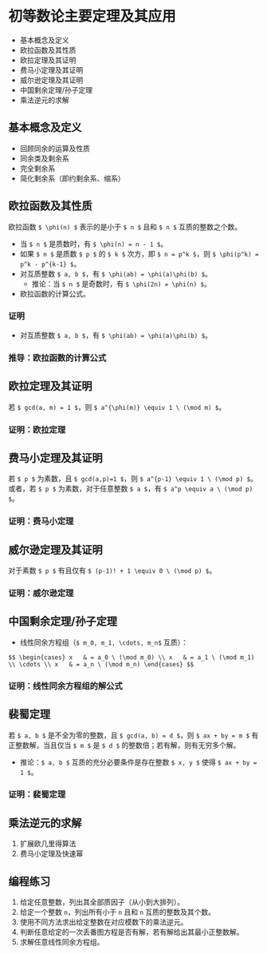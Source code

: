 # 初等数论主要定理及其应用

- 基本概念及定义
- 欧拉函数及其性质
- 欧拉定理及其证明
- 费马小定理及其证明
- 威尔逊定理及其证明
- 中国剩余定理/孙子定理
- 乘法逆元的求解

		
## 基本概念及定义

- 回顾同余的运算及性质
- 同余类及剩余系
- 完全剩余系
- 简化剩余系（即约剩余系、缩系）

		
## 欧拉函数及其性质

欧拉函数 `$ \phi(n) $` 表示的是小于 `$ n $` 且和 `$ n $` 互质的整数之个数。

- 当 `$ n $` 是质数时，有 `$ \phi(n) = n - 1 $`。
- 如果 `$ n $` 是质数 `$ p $` 的 `$ k $` 次方，即 `$ n = p^k $`，则 `$ \phi(p^k) = p^k - p^{k-1} $`。
- 对互质整数 `$ a, b $`，有 `$ \phi(ab) = \phi(a)\phi(b) $`。
   - 推论：当 `$ n $` 是奇数时，有 `$ \phi(2n) = \phi(n) $`。
- 欧拉函数的计算公式。

	
### 证明

- 对互质整数 `$ a, b $`，有 `$ \phi(ab) = \phi(a)\phi(b) $`。

	
### 推导：欧拉函数的计算公式

		
## 欧拉定理及其证明

若 `$ gcd(a, m) = 1 $`，则 `$ a^{\phi(m)} \equiv 1 \ (\mod m) $`。

	
### 证明：欧拉定理

		
## 费马小定理及其证明

若 `$ p $` 为素数，且 `$ gcd(a,p)=1 $`，则 `$ a^{p-1} \equiv 1 \ (\mod p) $`。  
或者，若 `$ p $` 为素数，对于任意整数 `$ a $`，有 `$ a^p \equiv a \ (\mod p) $`。

	
### 证明：费马小定理

		
## 威尔逊定理及其证明

对于素数 `$ p $` 有且仅有 `$ (p-1)! + 1 \equiv 0 \ (\mod p) $`。

	
### 证明：威尔逊定理

		
## 中国剩余定理/孙子定理

- 线性同余方程组（`$ m_0, m_1, \cdots, m_n$` 互质）：

`$$
\begin{cases}
    x   & = a_0 \ (\mod m_0) \\
    x   & = a_1 \ (\mod m_1) \\
    \cdots \\
    x   & = a_n \ (\mod m_n)
\end{cases}
$$`

	
### 证明：线性同余方程组的解公式

		
## 裴蜀定理

若 `$ a, b $` 是不全为零的整数，且 `$ gcd(a, b) = d $`，则 `$ ax + by = m $` 有正整数解，当且仅当 `$ m $` 是 `$ d $` 的整数倍；若有解，则有无穷多个解。

- 推论：`$ a, b $` 互质的充分必要条件是存在整数 `$ x, y $` 使得 `$ ax + by = 1 $`。

	
### 证明：裴蜀定理

		
## 乘法逆元的求解

1. 扩展欧几里得算法
1. 费马小定理及快速幂

		
## 编程练习

1. 给定任意整数，列出其全部质因子（从小到大排列）。
1. 给定一个整数 `n`，列出所有小于 `n` 且和 `n` 互质的整数及其个数。
1. 使用不同方法求出给定整数在对应模数下的乘法逆元。
1. 判断任意给定的一次丢番图方程是否有解，若有解给出其最小正整数解。
1. 求解任意线性同余方程组。

